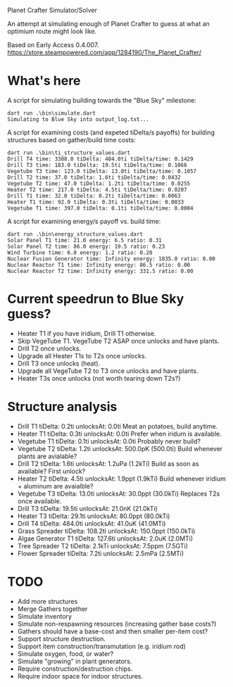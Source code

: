 Planet Crafter Simulator/Solver

An attempt at simulating enough of Planet Crafter to guess at what an optimium route might look like.

Based on Early Access 0.4.007.
https://store.steampowered.com/app/1284190/The_Planet_Crafter/

# What's here

A script for simulating building towards the "Blue Sky" milestone:
```
dart run .\bin\simulate.dart
Simulating to Blue Sky into output_log.txt...
```

A script for examining costs (and expeted tiDelta/s payoffs) for
building structures based on gather/build time costs:
```
dart run .\bin\ti_structure_values.dart
Drill T4 time: 3388.0 tiDelta: 484.0ti tiDelta/time: 0.1429
Drill T3 time: 183.0 tiDelta: 19.5ti tiDelta/time: 0.1066
Vegetube T3 time: 123.0 tiDelta: 13.0ti tiDelta/time: 0.1057
Drill T2 time: 37.0 tiDelta: 1.6ti tiDelta/time: 0.0432
Vegetube T2 time: 47.0 tiDelta: 1.2ti tiDelta/time: 0.0255
Heater T2 time: 217.0 tiDelta: 4.5ti tiDelta/time: 0.0207
Drill T1 time: 32.0 tiDelta: 0.2ti tiDelta/time: 0.0063
Heater T1 time: 92.0 tiDelta: 0.3ti tiDelta/time: 0.0033
Vegetube T1 time: 397.0 tiDelta: 0.1ti tiDelta/time: 0.0004
```

A script for examining energy/s payoff vs. build time:
```
dart run .\bin\energy_structure_values.dart
Solar Panel T1 time: 21.0 energy: 6.5 ratio: 0.31
Solar Panel T2 time: 86.0 energy: 19.5 ratio: 0.23
Wind Turbine time: 6.0 energy: 1.2 ratio: 0.20
Nuclear Fusion Generator time: Infinity energy: 1835.0 ratio: 0.00
Nuclear Reactor T1 time: Infinity energy: 86.5 ratio: 0.00
Nuclear Reactor T2 time: Infinity energy: 331.5 ratio: 0.00
```

# Current speedrun to Blue Sky guess?
* Heater T1 if you have iridium, Drill T1 otherwise.
* Skip VegeTube T1.  VegeTube T2 ASAP once unlocks and have plants.
* Drill T2 once unlocks.
* Upgrade all Heater T1s to T2s once unlocks.
* Drill T3 once unlocks (heat).
* Upgrade all VegeTube T2 to T3 once unlocks and have plants.
* Heater T3s once unlocks (not worth tearing down T2s?)

# Structure analysis
* Drill T1 tiDelta: 0.2ti unlocksAt: 0.0ti
  Meat an potatoes, build anytime.
* Heater T1 tiDelta: 0.3ti unlocksAt: 0.0ti
  Prefer when iridum is available.
* Vegetube T1 tiDelta: 0.1ti unlocksAt: 0.0ti
  Probably never build?
* Vegetube T2 tiDelta: 1.2ti unlocksAt: 500.0pK (500.0ti)
  Build whenever plants are avialable?
* Drill T2 tiDelta: 1.6ti unlocksAt: 1.2uPa (1.2kTi)
  Build as soon as available?  First unlock?
* Heater T2 tiDelta: 4.5ti unlocksAt: 1.9ppt (1.9kTi)
  Build whenever iridium + aluminum are avaialble?
* Vegetube T3 tiDelta: 13.0ti unlocksAt: 30.0ppt (30.0kTi)
  Replaces T2s once available.
* Drill T3 tiDelta: 19.5ti unlocksAt: 21.0nK (21.0kTi)
* Heater T3 tiDelta: 29.1ti unlocksAt: 80.0ppt (80.0kTi)
* Drill T4 tiDelta: 484.0ti unlocksAt: 41.0uK (41.0MTi)
* Grass Spreader tiDelta: 108.2ti unlocksAt: 150.0ppt (150.0kTi)
* Algae Generator T1 tiDelta: 127.6ti unlocksAt: 2.0uK (2.0MTi)
* Tree Spreader T2 tiDelta: 2.1kTi unlocksAt: 7.5ppm (7.5GTi)
* Flower Spreader tiDelta: 7.2ti unlocksAt: 2.5mPa (2.5MTi)

# TODO
* Add more structures
* Merge Gathers together
* Simulate inventory
* Simulate non-respawning resources (increasing gather base costs?)
* Gathers should have a base-cost and then smaller per-item cost?
* Support structure destruction.
* Support item construction/transmutation (e.g. iridium rod)
* Simulate oxygen, food, or water?
* Simulate "growing" in plant generators.
* Require construction/destruction chips.
* Require indoor space for indoor structures.
